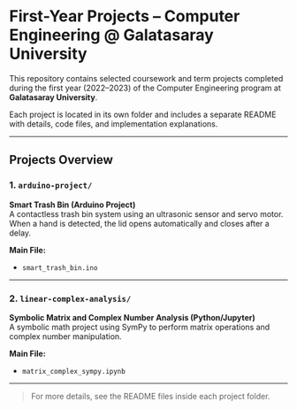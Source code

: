 # First-Year Projects – Computer Engineering @ Galatasaray University

This repository contains selected coursework and term projects completed during the first year (2022–2023) of the Computer Engineering program at **Galatasaray University**.

Each project is located in its own folder and includes a separate README with details, code files, and implementation explanations.

---

## Projects Overview

### 1. `arduino-project/`
**Smart Trash Bin (Arduino Project)**  
A contactless trash bin system using an ultrasonic sensor and servo motor.  
When a hand is detected, the lid opens automatically and closes after a delay.

**Main File:**
- `smart_trash_bin.ino`

---

### 2. `linear-complex-analysis/`
**Symbolic Matrix and Complex Number Analysis (Python/Jupyter)**  
A symbolic math project using SymPy to perform matrix operations and complex number manipulation.

**Main File:**
- `matrix_complex_sympy.ipynb`

---

> For more details, see the README files inside each project folder.
